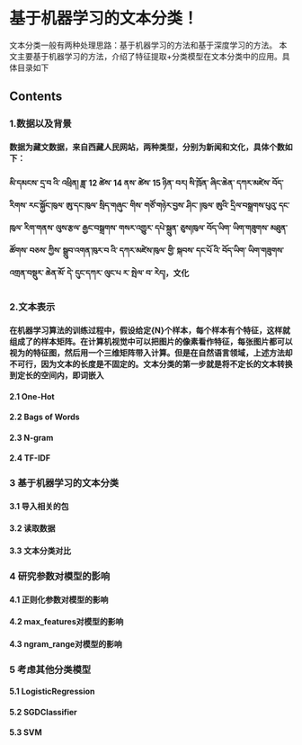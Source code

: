 # 基于机器学习的文本分类！
文本分类一般有两种处理思路：基于机器学习的方法和基于深度学习的方法。
本文主要基于机器学习的方法，介绍了特征提取+分类模型在文本分类中的应用。具体目录如下
## Contents
### 1.数据以及背景
#### 数据为藏文数据，来自西藏人民网站，两种类型，分别为新闻和文化，具体个数如下：
#### མི་དམངས་ དྲ་བ འི་ འཕྲིན། ཟླ་ 12 ཚེས་ 14 ནས་ ཚེས་ 15 ཉིན་ བར། སི་ཁྲོན་ ཞིང་ཆེན་ དཀར་མཛེས་ བོད་རིགས་ རང་སྐྱོང་ཁུལ་ ཨུ་དང་ཁུལ་ སྲིད་གཞུང་ གིས་ གཙོ་གཉེར་བྱས་ ཤིང་ །ཁུལ་ ཨུའི་ དྲིལ་བསྒྲགས་པུའུ་ དང་ ཁུལ་ རིག་གནས་ ལུས་རྩལ་ རྒྱང་བསྒྲགས་ གསར་འགྱུར་ དཔེ་སྐྲུན་ ཅུས།ཁུལ་ བོད་ཡིག་ ཡིག་གཟུགས་ མཐུན་ཚོགས་ བཅས་ ཀྱིས་ སྒྲུབ་འགན་ཁུར་བ འི་ དཀར་མཛེས་ཁུལ་ གྱི་ སྐབས་ དང་པོ འི་ བོད་ཡིག་ ཡིག་གཟུགས་ འགྲན་བསྡུར་ ཆེན་མོ་ དེ་ དུང་དཀར་ ལུང་པ ར་ སྤེལ་ བ་ རེད།，文化
### 2.文本表示
#### 在机器学习算法的训练过程中，假设给定{N}个样本，每个样本有个特征，这样就组成了的样本矩阵。在计算机视觉中可以把图片的像素看作特征，每张图片都可以视为的特征图，然后用一个三维矩阵带入计算。但是在自然语言领域，上述方法却不可行，因为文本的长度是不固定的。文本分类的第一步就是将不定长的文本转换到定长的空间内，即词嵌入
#### 2.1 One-Hot
#### 2.2 Bags of Words
#### 2.3 N-gram
#### 2.4 TF-IDF
### 3 基于机器学习的文本分类
#### 3.1 导入相关的包
#### 3.2 读取数据
#### 3.3 文本分类对比
### 4 研究参数对模型的影响
#### 4.1 正则化参数对模型的影响
#### 4.2 max_features对模型的影响
#### 4.3 ngram_range对模型的影响
### 5 考虑其他分类模型
#### 5.1 LogisticRegression
#### 5.2 SGDClassifier
#### 5.3 SVM
 
